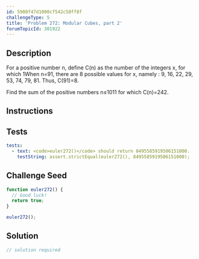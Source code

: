 ```yaml
---
id: 5900f47d1000cf542c50ff8f
challengeType: 5
title: 'Problem 272: Modular Cubes, part 2'
forumTopicId: 301922
---
```


## Description
<section id='description'>
For a positive number n, define C(n) as the number of the integers x, for which 1<x<n andx3≡1 mod n.


When n=91, there are 8 possible values for x, namely : 9, 16, 22, 29, 53, 74, 79, 81.
Thus, C(91)=8.

Find the sum of the positive numbers n≤1011 for which C(n)=242.
</section>

## Instructions
<section id='instructions'>

</section>

## Tests
<section id='tests'>

```yml
tests:
  - text: <code>euler272()</code> should return 8495585919506151000.
    testString: assert.strictEqual(euler272(), 8495585919506151000);

```

</section>

## Challenge Seed
<section id='challengeSeed'>

<div id='js-seed'>

```js
function euler272() {
  // Good luck!
  return true;
}

euler272();
```

</div>



</section>

## Solution
<section id='solution'>

```js
// solution required
```

</section>
